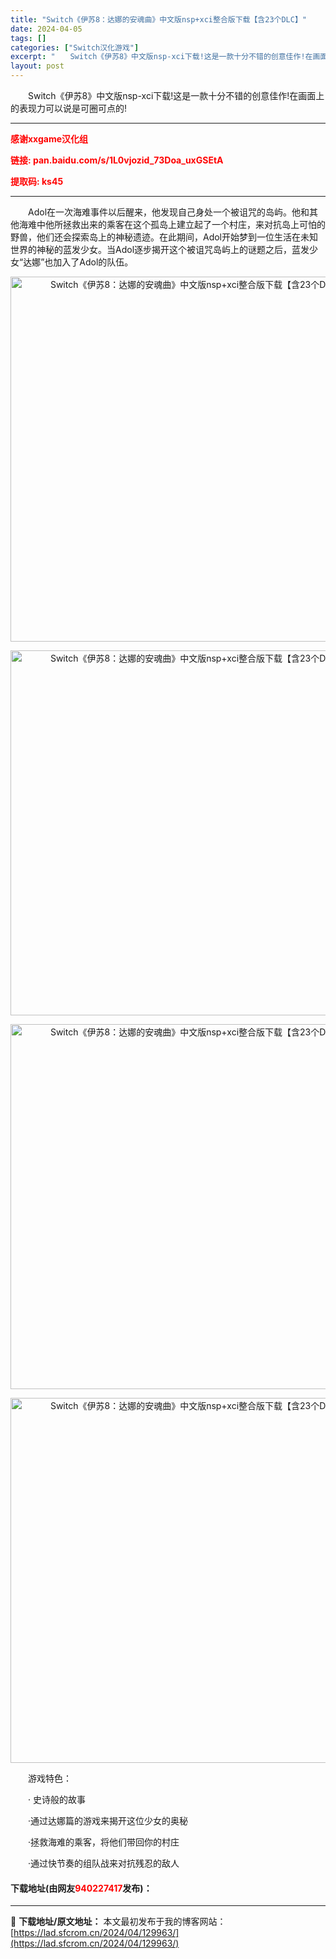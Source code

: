 ```yaml
---
title: "Switch《伊苏8：达娜的安魂曲》中文版nsp+xci整合版下载【含23个DLC】"
date: 2024-04-05
tags: []
categories: ["Switch汉化游戏"]
excerpt: "　　Switch《伊苏8》中文版nsp-xci下载!这是一款十分不错的创意佳作!在画面上的表现力可以说是可圈可点的! 感谢xxgame汉化组 链接: pan.baidu.com/s/1L0vjozid_73Doa_uxGSEtA&nbsp; 提取码: ks45 　　Adol在一次海难事件以后醒来，他&hellip;"
layout: post
---
```


 <p>　　Switch《伊苏8》中文版nsp-xci下载!这是一款十分不错的创意佳作!在画面上的表现力可以说是可圈可点的!</p> <hr /> <p><span style="color:#FF0000;"><strong>感谢xxgame汉化组</strong></span></p> <p><span style="color:#FF0000;"><strong>链接: pan.baidu.com/s/1L0vjozid_73Doa_uxGSEtA&nbsp;</strong></span></p> <p><span style="color:#FF0000;"><strong>提取码: ks45</strong></span></p> <hr /> <p>　　Adol在一次海难事件以后醒来，他发现自己身处一个被诅咒的岛屿。他和其他海难中他所拯救出来的乘客在这个孤岛上建立起了一个村庄，来对抗岛上可怕的野兽，他们还会探索岛上的神秘遗迹。在此期间，Adol开始梦到一位生活在未知世界的神秘的蓝发少女。当Adol逐步揭开这个被诅咒岛屿上的谜题之后，蓝发少女&ldquo;达娜&rdquo;也加入了Adol的队伍。</p> <p align="center"><img align="" border="0" src="https://lad.sfcrom.cn/wp-content/uploads/2024/04/20240404_660ecf9f4d9af.jpg" width="584" alt="Switch《伊苏8：达娜的安魂曲》中文版nsp+xci整合版下载【含23个DLC】" /></p> <p align="center"><img align="" border="0" src="https://lad.sfcrom.cn/wp-content/uploads/2024/04/20240404_660ecf9f8498d.jpg" width="584" alt="Switch《伊苏8：达娜的安魂曲》中文版nsp+xci整合版下载【含23个DLC】" /></p> <p align="center"><img align="" border="0" src="https://lad.sfcrom.cn/wp-content/uploads/2024/04/20240404_660ecf9fb99a9.jpg" width="584" alt="Switch《伊苏8：达娜的安魂曲》中文版nsp+xci整合版下载【含23个DLC】" /></p> <p align="center"><img align="" border="0" src="https://lad.sfcrom.cn/wp-content/uploads/2024/04/20240404_660ecf9ff1eb3.jpg" width="584" alt="Switch《伊苏8：达娜的安魂曲》中文版nsp+xci整合版下载【含23个DLC】" /></p> <p>　　游戏特色：</p> <p>　　&middot; 史诗般的故事</p> <p>　　&middot;通过达娜篇的游戏来揭开这位少女的奥秘</p> <p>　　&middot;拯救海难的乘客，将他们带回你的村庄</p> <p>　　&middot;通过快节奏的组队战来对抗残忍的敌人</p> <p><h4>下载地址(由网友<font color="red">940227417</font>发布)：</h4></p> 

---
📖 **下载地址/原文地址：** 本文最初发布于我的博客网站：[https://lad.sfcrom.cn/2024/04/129963/](https://lad.sfcrom.cn/2024/04/129963/)
